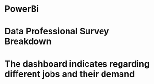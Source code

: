 # PowerBi
# Data Professional Survey Breakdown
# The dashboard indicates regarding different jobs and their demand